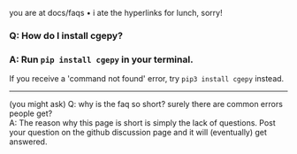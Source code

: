 you are at docs/faqs • i ate the hyperlinks for lunch, sorry!

### **Q: How do I install cgepy?**
### A: Run `pip install cgepy` in your terminal.
If you receive a 'command not found' error, try `pip3 install cgepy` instead.

***
(you might ask)
Q: why is the faq so short? surely there are common errors people get?\
A: The reason why this page is short is simply the lack of questions. Post your question on the github discussion page and it will (eventually) get answered.